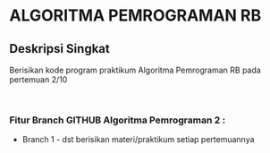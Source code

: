 
# ALGORITMA PEMROGRAMAN RB

## Deskripsi Singkat
Berisikan kode program praktikum Algoritma Pemrograman RB pada pertemuan 2/10

<br>

### Fitur Branch GITHUB Algoritma Pemrograman 2 :
- Branch 1 - dst berisikan materi/praktikum setiap pertemuannya
